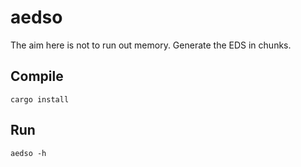 # aedso
The aim here is not to run out memory.
Generate the EDS in chunks.



## Compile
```
cargo install
```


## Run
```
aedso -h
```
